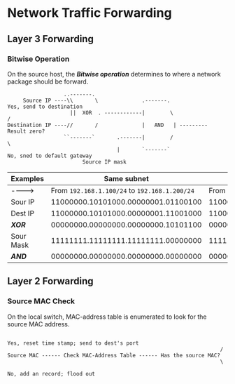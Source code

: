 # Network Traffic Forwarding

## Layer 3 Forwarding

### Bitwise Operation

On the source host, the ***Bitwise operation*** determines to where a network package should be forward.
```
                  ..-------.
     Source IP ----\\       \              .-------.                          Yes, send to destination
                    ||  XOR  . ------------|        \                        /
Destination IP ----//       /              |   AND   | --------- Result zero?    
                  ``-------`       .-------|        /                        \
                                   |       `-------`                           No, sned to default gateway
                        Source IP mask
```
Examples  | Same subnet                          | Different subnet
----------|--------------------------------------|--------------------------------------
---->     |From `192.168.1.100/24` to `192.168.1.200/24` |From `192.168.1.100/24` to `192.168.14.100/24`
Sour IP   | 11000000.10101000.00000001.01100100  | 11000000.10101000.00000001.01100100
Dest IP   | 11000000.10101000.00000001.11001000  | 11000000.10101000.00001110.01100100
***XOR*** | 00000000.00000000.00000000.10101100  | 00000000.00000000.00001111.00000000
Sour Mask | 11111111.11111111.11111111.00000000  | 11111111.11111111.11111111.00000000
***AND*** | 00000000.00000000.00000000.00000000  | 00000000.00000000.00001111.00000000

## Layer 2 Forwarding

### Source MAC Check

On the local switch, MAC-address table is enumerated to look for the source MAC address.
```
                                                                      Yes, reset time stamp; send to dest's port
                                                                    /
Source MAC ------ Check MAC-Address Table ------ Has the source MAC?
                                                                    \
                                                                      No, add an record; flood out

```
